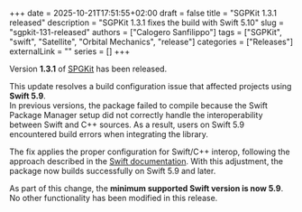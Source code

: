 +++
date = 2025-10-21T17:51:55+02:00
draft = false
title = "SGPKit 1.3.1 released"
description = "SGPKit 1.3.1 fixes the build with Swift 5.10"
slug = "sgpkit-131-released"
authors = ["Calogero Sanfilippo"]
tags = ["SGPKit", "swift", "Satellite", "Orbital Mechanics", "release"]
categories = ["Releases"]
externalLink = ""
series = []
+++

Version **1.3.1** of [SPGKit](https://github.com/csanfilippo/swift-sgp4) has been released.

This update resolves a build configuration issue that affected projects using **Swift 5.9**.  
In previous versions, the package failed to compile because the Swift Package Manager setup did not correctly handle the interoperability between Swift and C++ sources. As a result, users on Swift 5.9 encountered build errors when integrating the library.

The fix applies the proper configuration for Swift/C++ interop, following the approach described in the [Swift documentation](https://www.swift.org/documentation/cxx-interop/project-build-setup/). With this adjustment, the package now builds successfully on Swift 5.9 and later.

As part of this change, the **minimum supported Swift version is now 5.9**.  
No other functionality has been modified in this release.